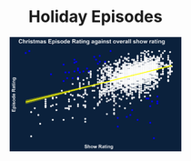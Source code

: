 <h1 align="center"> Holiday Episodes</h1>

<p align="center">
<img src="/2023-12-19/20231219.png" width="60%">
</p>

